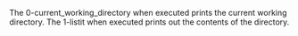 The 0-current_working_directory when executed prints the current working directory.
The 1-listit when executed prints out the contents of the directory.
